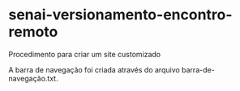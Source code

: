 # senai-versionamento-encontro-remoto

Procedimento para criar um site customizado

A barra de navegação foi criada através do arquivo barra-de-navegação.txt.
